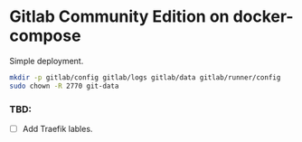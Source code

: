 # Gitlab Community Edition on docker-compose

Simple deployment. 

```bash
mkdir -p gitlab/config gitlab/logs gitlab/data gitlab/runner/config
sudo chown -R 2770 git-data
```

### TBD:

- [ ] Add Traefik lables. 

